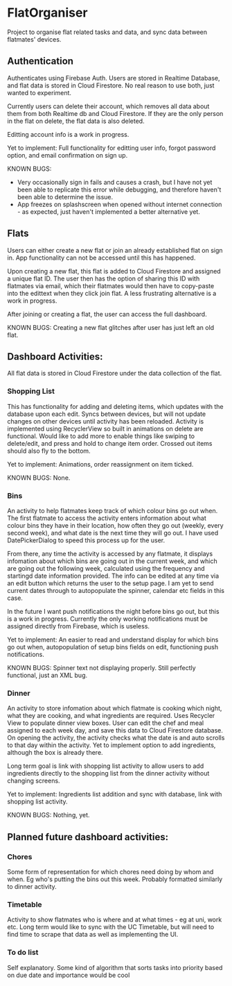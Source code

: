 # FlatOrganiser
Project to organise flat related tasks and data, and sync data between flatmates' devices.

## Authentication
Authenticates using Firebase Auth. Users are stored in Realtime Database, and flat data is stored in Cloud Firestore. No real reason to use both, just wanted to experiment.

Currently users can delete their account, which removes all data about them from both Realtime db and Cloud Firestore. If they are the only person in the flat on delete, the flat data is also deleted.

Editting account info is a work in progress.

Yet to implement: Full functionality for editting user info, forgot password option, and email confirmation on sign up.

KNOWN BUGS: 
 - Very occasionally sign in fails and causes a crash, but I have not yet been able to replicate this error while debugging, and therefore haven't been able to determine the issue.
 - App freezes on splashscreen when opened without internet connection - as expected, just haven't implemented a better alternative yet.

## Flats
Users can either create a new flat or join an already established flat on sign in. App functionality can not be accessed until this has happened.

Upon creating a new flat, this flat is added to Cloud Firestore and assigned a unique flat ID. The user then has the option of sharing this ID with flatmates via email, which their flatmates would then have to copy-paste into the edittext when they click join flat. A less frustrating alternative is a work in progress.

After joining or creating a flat, the user can access the full dashboard.

KNOWN BUGS: Creating a new flat glitches after user has just left an old flat.

## Dashboard Activities:
All flat data is stored in Cloud Firestore under the data collection of the flat.

### Shopping List
This has functionality for adding and deleting items, which updates with the database upon each edit. Syncs between devices, but will not update changes on other devices until activity has been reloaded. Activity is implemented using RecyclerView so built in animations on delete are functional. Would like to add more to enable things like swiping to delete/edit, and press and hold to change item order. Crossed out items should also fly to the bottom.

Yet to implement: Animations, order reassignment on item ticked.

KNOWN BUGS: None.

### Bins
An activity to help flatmates keep track of which colour bins go out when. The first flatmate to access the activity enters information about what colour bins they have in their location, how often they go out (weekly, every second week), and what date is the next time they will go out. I have used DatePickerDialog to speed this process up for the user.

From there, any time the activity is accessed by any flatmate, it displays infomation about which bins are going out in the current week, and which are going out the following week, calculated using the frequency and startingd date information provided. The info can be edited at any time via an edit button which returns the user to the setup page. I am yet to send current dates through to autopopulate the spinner, calendar etc fields in this case.

In the future I want push notifications the night before bins go out, but this is a work in progress. Currently the only working notifications must be assigned directly from Firebase, which is useless.

Yet to implement: An easier to read and understand display for which bins go out when, autopopulation of setup bins fields on edit, functioning push notifications.

KNOWN BUGS: Spinner text not displaying properly. Still perfectly functional, just an XML bug.

### Dinner
An activity to store infomation about which flatmate is cooking which night, what they are cooking, and what ingredients are required. Uses Recycler View to populate dinner view boxes. User can edit the chef and meal assigned to each week day, and save this data to Cloud Firestore database. On opening the activity, the activity checks what the date is and auto scrolls to that day within the activity. Yet to implement option to add ingredients, although the box is already there.

Long term goal is link with shopping list activity to allow users to add ingredients directly to the shopping list from the dinner activity without changing screens.

Yet to implement: Ingredients list addition and sync with database, link with shopping list activity.

KNOWN BUGS: Nothing, yet.


## Planned future dashboard activities:

### Chores
Some form of representation for which chores need doing by whom and when. Eg who's putting the bins out this week. Probably formatted similarly to dinner activity.

### Timetable
Activity to show flatmates who is where and at what times - eg at uni, work etc. Long term would like to sync with the UC Timetable, but will need to find time to scrape that data as well as implementing the UI.

### To do list
Self explanatory. Some kind of algorithm that sorts tasks into priority based on due date and importance would be cool
